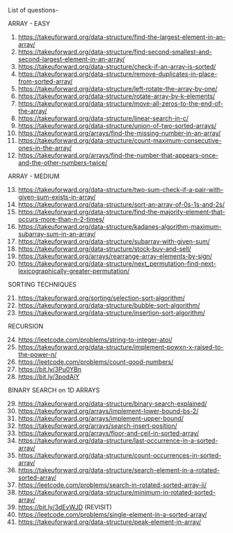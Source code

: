 List of questions-

ARRAY - EASY

1. https://takeuforward.org/data-structure/find-the-largest-element-in-an-array/
2. https://takeuforward.org/data-structure/find-second-smallest-and-second-largest-element-in-an-array/
3. https://takeuforward.org/data-structure/check-if-an-array-is-sorted/
4. https://takeuforward.org/data-structure/remove-duplicates-in-place-from-sorted-array/
5. https://takeuforward.org/data-structure/left-rotate-the-array-by-one/
6. https://takeuforward.org/data-structure/rotate-array-by-k-elements/
7. https://takeuforward.org/data-structure/move-all-zeros-to-the-end-of-the-array/
8. https://takeuforward.org/data-structure/linear-search-in-c/
9. https://takeuforward.org/data-structure/union-of-two-sorted-arrays/
10. https://takeuforward.org/arrays/find-the-missing-number-in-an-array/
11. https://takeuforward.org/data-structure/count-maximum-consecutive-ones-in-the-array/
12. https://takeuforward.org/arrays/find-the-number-that-appears-once-and-the-other-numbers-twice/

ARRAY - MEDIUM

13. https://takeuforward.org/data-structure/two-sum-check-if-a-pair-with-given-sum-exists-in-array/
14. https://takeuforward.org/data-structure/sort-an-array-of-0s-1s-and-2s/
15. https://takeuforward.org/data-structure/find-the-majority-element-that-occurs-more-than-n-2-times/
16. https://takeuforward.org/data-structure/kadanes-algorithm-maximum-subarray-sum-in-an-array/
17. https://takeuforward.org/data-structure/subarray-with-given-sum/
18. https://takeuforward.org/data-structure/stock-buy-and-sell/
19. https://takeuforward.org/arrays/rearrange-array-elements-by-sign/
20. https://takeuforward.org/data-structure/next_permutation-find-next-lexicographically-greater-permutation/

SORTING TECHNIQUES

21. https://takeuforward.org/sorting/selection-sort-algorithm/
22. https://takeuforward.org/data-structure/bubble-sort-algorithm/
23. https://takeuforward.org/data-structure/insertion-sort-algorithm/

RECURSION

24. https://leetcode.com/problems/string-to-integer-atoi/
25. https://takeuforward.org/data-structure/implement-powxn-x-raised-to-the-power-n/
26. https://leetcode.com/problems/count-good-numbers/
27. https://bit.ly/3Pu0YBn
28. https://bit.ly/3podAiY

BINARY SEARCH on 1D ARRAYS

29. https://takeuforward.org/data-structure/binary-search-explained/
30. https://takeuforward.org/arrays/implement-lower-bound-bs-2/
31. https://takeuforward.org/arrays/implement-upper-bound/
32. https://takeuforward.org/arrays/search-insert-position/
33. https://takeuforward.org/arrays/floor-and-ceil-in-sorted-array/
34. https://takeuforward.org/data-structure/last-occurrence-in-a-sorted-array/
35. https://takeuforward.org/data-structure/count-occurrences-in-sorted-array/
36. https://takeuforward.org/data-structure/search-element-in-a-rotated-sorted-array/
37. https://leetcode.com/problems/search-in-rotated-sorted-array-ii/
38. https://takeuforward.org/data-structure/minimum-in-rotated-sorted-array/
39. https://bit.ly/3dEvWJD (REVISIT)
40. https://leetcode.com/problems/single-element-in-a-sorted-array/
41. https://takeuforward.org/data-structure/peak-element-in-array/



